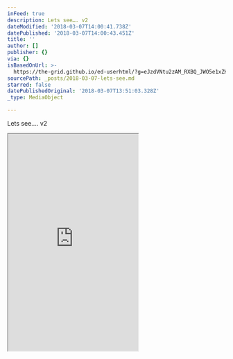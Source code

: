 ```yaml
---
inFeed: true
description: Lets see…. v2
dateModified: '2018-03-07T14:00:41.738Z'
datePublished: '2018-03-07T14:00:43.451Z'
title: ''
author: []
publisher: {}
via: {}
isBasedOnUrl: >-
  https://the-grid.github.io/ed-userhtml/?g=eJzdVNtu2zAM_RXBQ_JWO5e1xZK6RXcp0IehAQps2FMgS7StVRY1Sbabvx9td7nMGAr0cUEgSNYhechD8Uqqhvmw05BGrZKhXLHlbGaf19H11dFVCaoow9EdZj9BBNabpBF9jtiAGQ7XV5Y7XjHDK7KusFEQsYbruvMVgl0liUATwIQYpRTch1hglZToQ2JLDJhzAc0i8W2eVLtHS6eY9jcS0d3LdHl-ORVakTkd5tOK1svF4vzDxcUsnk-lT7sYk-XtZHFH_87rmTwONPUBqtdA9NGWllZuFa0FhO_onnyJ9t7kSF8GMpPlZ6ITseQ054-3j18OKY-cj_C_aq5V2B1MqJgjkCdMYfaYMAYIrg-VNpihk-BGsKwQqNHtge_u-l-PgyoDybjW2HrhlA1cCPCevEHTuepvDISWiqFMkUaKdHSG6-jFeZfsV2wi5lutGiCdDbUKsXU1UfNO_LctkHH_D7F7XY4FGZTsJXwR40iFsLME5tZqJXhQaJLnMwoqnlrewFmuuafWsLoulPGWF4c31bZtXHHhsAKpeF_PvV0iSTaNXCbKSHiORaFuNvPtxqHcfgPnKUz6-Ad8N8Q4ftInb536JBlGAG1oTpwMC4tedaxXzIEm_g2s2WGA0Pxgf08azkoH-T6NcQVPOuKmE3sWv6dCcUeapNE209w8RWMCPPOo60AEAtoVm62Zhjx0G4qqqoK6mcw_OeAB2A-sHXtozWmTvkJGVSSAT0TvIqtDQBMXKt9zGQRfMYMG1lFXNz7Kt5PtpF3enNf84qWi-9weBr9sgy04kG_Jja4ttq9nNTRCv_4GnIsouw
sourcePath: _posts/2018-03-07-lets-see.md
starred: false
datePublishedOriginal: '2018-03-07T13:51:03.328Z'
_type: MediaObject

---
```

Lets see.... v2

<iframe src="https://the-grid.github.io/ed-userhtml/?g=eJwNx0EKgCAQAMAX5ZaiUhCdfUDnEDdQUHfJ_T95GiaL8AGQaciCihBTHKISNeDMEJlrSVEK9ecOgERfwNNYD6mWt8vMBlebeK3t7tyqzA_B6Btc" height="500" style=""></iframe>